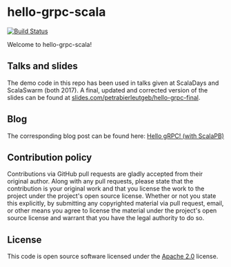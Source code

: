 # hello-grpc-scala #

[![Build Status](https://travis-ci.org/pbvie/hello-grpc-scala.svg?branch=master)](https://travis-ci.org/pbvie/hello-grpc-scala)

Welcome to hello-grpc-scala!

## Talks and slides

The demo code in this repo has been used in talks given at ScalaDays and ScalaSwarm (both 2017). A final, updated and corrected version of the slides can be found at [slides.com/petrabierleutgeb/hello-grpc-final](https://slides.com/petrabierleutgeb/hello-grpc-final).

## Blog

The corresponding blog post can be found here: [Hello gRPC! (with ScalaPB)](https://blog.codecentric.de/en/2017/01/hello-grpc-scalapb/)

## Contribution policy ##

Contributions via GitHub pull requests are gladly accepted from their original
author. Along with any pull requests, please state that the contribution is your
original work and that you license the work to the project under the project's
open source license. Whether or not you state this explicitly, by submitting any
copyrighted material via pull request, email, or other means you agree to
license the material under the project's open source license and warrant that
you have the legal authority to do so.

## License ##

This code is open source software licensed under the
[Apache 2.0](http://www.apache.org/licenses/LICENSE-2.0) license.
